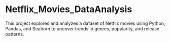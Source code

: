# Netflix_Movies_DataAnalysis
This project explores and analyzes a dataset of Netflix movies using Python, Pandas, and Seaborn to uncover trends in genres, popularity, and release patterns.
